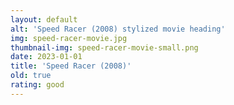 ```yaml
---
layout: default
alt: 'Speed Racer (2008) stylized movie heading'
img: speed-racer-movie.jpg
thumbnail-img: speed-racer-movie-small.png
date: 2023-01-01
title: 'Speed Racer (2008)'
old: true
rating: good
---
```

